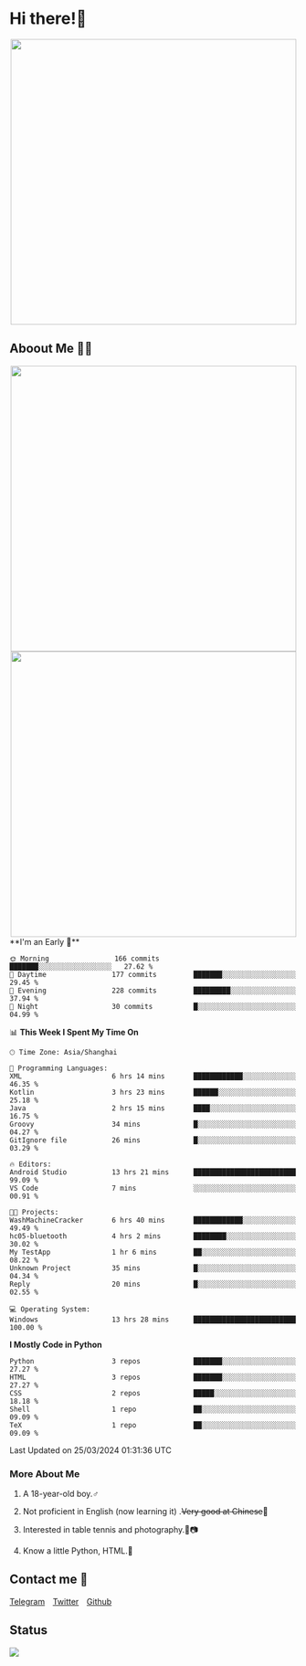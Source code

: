 # Hi there!🎉

<div align=center><img src="https://count.getloli.com/get/@Cicada000?theme=moebooru" width=500px></div>

## Aboout Me 👀💦

<div align=center>
<img src="https://github-readme-stats.vercel.app/api?username=Cicada000&show_icons=true&theme=tokyonight" width=500px>
<br>
<img src="https://github-readme-stats.vercel.app/api/top-langs/?username=Cicada000&show_icons=true&theme=tokyonight&layout=compact" width=500px>
</div>
<!--START_SECTION:waka-->
**I'm an Early 🐤** 

```text
🌞 Morning                166 commits         ███████░░░░░░░░░░░░░░░░░░   27.62 % 
🌆 Daytime                177 commits         ███████░░░░░░░░░░░░░░░░░░   29.45 % 
🌃 Evening                228 commits         █████████░░░░░░░░░░░░░░░░   37.94 % 
🌙 Night                  30 commits          █░░░░░░░░░░░░░░░░░░░░░░░░   04.99 % 
```


📊 **This Week I Spent My Time On** 

```text
🕑︎ Time Zone: Asia/Shanghai

💬 Programming Languages: 
XML                      6 hrs 14 mins       ████████████░░░░░░░░░░░░░   46.35 % 
Kotlin                   3 hrs 23 mins       ██████░░░░░░░░░░░░░░░░░░░   25.18 % 
Java                     2 hrs 15 mins       ████░░░░░░░░░░░░░░░░░░░░░   16.75 % 
Groovy                   34 mins             █░░░░░░░░░░░░░░░░░░░░░░░░   04.27 % 
GitIgnore file           26 mins             █░░░░░░░░░░░░░░░░░░░░░░░░   03.29 % 

🔥 Editors: 
Android Studio           13 hrs 21 mins      █████████████████████████   99.09 % 
VS Code                  7 mins              ░░░░░░░░░░░░░░░░░░░░░░░░░   00.91 % 

🐱‍💻 Projects: 
WashMachineCracker       6 hrs 40 mins       ████████████░░░░░░░░░░░░░   49.49 % 
hc05-bluetooth           4 hrs 2 mins        ████████░░░░░░░░░░░░░░░░░   30.02 % 
My TestApp               1 hr 6 mins         ██░░░░░░░░░░░░░░░░░░░░░░░   08.22 % 
Unknown Project          35 mins             █░░░░░░░░░░░░░░░░░░░░░░░░   04.34 % 
Reply                    20 mins             █░░░░░░░░░░░░░░░░░░░░░░░░   02.55 % 

💻 Operating System: 
Windows                  13 hrs 28 mins      █████████████████████████   100.00 % 
```

**I Mostly Code in Python** 

```text
Python                   3 repos             ███████░░░░░░░░░░░░░░░░░░   27.27 % 
HTML                     3 repos             ███████░░░░░░░░░░░░░░░░░░   27.27 % 
CSS                      2 repos             █████░░░░░░░░░░░░░░░░░░░░   18.18 % 
Shell                    1 repo              ██░░░░░░░░░░░░░░░░░░░░░░░   09.09 % 
TeX                      1 repo              ██░░░░░░░░░░░░░░░░░░░░░░░   09.09 % 
```




 Last Updated on 25/03/2024 01:31:36 UTC
<!--END_SECTION:waka-->

### More About Me

1. A 18-year-old boy.♂

2. Not proficient in English (now learning it) .~~Very good at Chinese~~🤣

3. Interested in table tennis and photography.🏓📷

4. Know a little Python, HTML.🐍


## Contact me 💬

[Telegram](https://t.me/CicadaLYW)&emsp;[Twitter](https://twitter.com/Cicada0001)&emsp;[Github](https://github.com/Cicada000)

## Status
<img src="https://weather-icon.journeyad.repl.co/@hangzhou?v=1" align="left">








